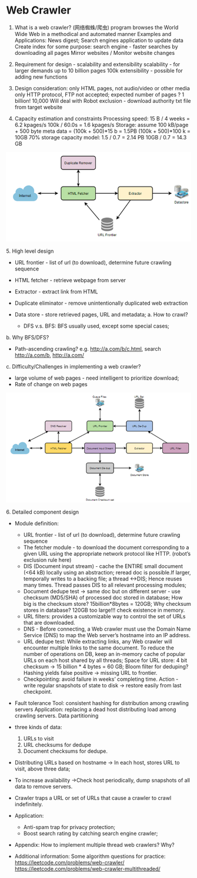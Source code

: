 # Web Crawler
1. What is a web crawler? (网络蜘蛛/爬虫)
program browses the World Wide Web in a methodical and automated manner
Examples and Applications: 
News digest;
Search engines application to update data
Create index for some purpose: search engine - faster searches by downloading all pages
Mirror websites / Monitor website changes  
		
2. Requirement for design - scalability and extensibility
scalability - for larger demands up to 10 billion pages
					100k 
extensibility - possible for adding new functions

3. Design consideration:
only HTML pages, not audio/video or other media
only HTTP protocol, FTP not accepted;
expected number of pages ? 1 billion! 10,000
Will deal with Robot exclusion - download authority txt file from target website

4. Capacity estimation and constraints
Processing speed: 15 B / 4 weeks = 6.2 kpages/s
100k / 60.0s = 1.6 kpages/s
Storage: 
assume 100 kB/page + 500 byte meta data = (100k + 500)*15 b = 1.5PB
(100k + 500)*100 k  = 10GB
70% storage capacity model: 1.5 / 0.7 = 2.14 PB
10GB / 0.7 = 14.3 GB

![High level design](webcrawlerSim.png)

5\. High level design

   - URL frontier - list of url (to download), determine future crawling sequence
   - HTML fetcher - retrieve webpage from server
   - Extractor - extract link from HTML
   - Duplicate eliminator - remove unintentionally duplicated web extraction
   - Data store - store retrieved pages, URL and metadata;
   a. How to crawl?

       - DFS v.s. BFS: BFS usually used, except some special cases;

   b. Why BFS/DFS?
     
   - Path-ascending crawling? e.g. http://a.com/b/c.html, search http://a.com/b, http://a.com/ 

   c. Difficulty/Challenges in implementing a web crawler?
    
   - large volume of web pages - need intelligent to prioritize download;
   - Rate of change on web pages

![Detailed design](webcrawlerDetailed.png)

6\. Detailed component design

   - Module definition:
        - URL frontier - list of url (to download), determine future crawling sequence
        - The fetcher module -  to download the document corresponding to a given URL using the appropriate network protocol like HTTP. (robot’s exclusion rule here)
        - DIS (Document input stream) - cache the ENTIRE small document (<64 kB) locally using an abstraction; 				reread doc is possible.If larger, temporally writes to a backing file; a thread <->DIS; Hence reuses many times. Thread passes DIS to all relevant processing modules;
        - Document dedupe test -> same doc but on different server - use checksum (MD5/SHA) of processed doc stored in database; 	How big is the checksum store? 15billion*8bytes = 120GB; 	Why checksum stores in database? 120GB too large!!! check existence in memory.
        - URL filters: provides a customizable way to control the set of URLs that are downloaded.
        - DNS  - Before connecting, a Web crawler must use the Domain Name Service (DNS) to map the Web server’s hostname into an IP address.
        - URL dedupe test: While extracting links, any Web crawler will encounter multiple links to the same document. 			To reduce the number of operations on DB,  keep an in-memory cache of popular URLs on each host shared by all threads;		Space for URL store: 4 bit checksum -> 15 billion * 4 bytes = 60 GB;									Bloom filter for deduping? Hashing yields false positive -> missing URL to frontier.
        - Checkpointing: avoid failure in weeks’ completing time. 		Action - write regular snapshots of state to disk -> restore easily from last checkpoint.

   - Fault tolerance
        Tool:  consistent hashing for distribution among crawling servers
        Application: 
        replacing a dead host 
        distributing load among crawling servers.
        Data partitioning

   - three kinds of data: 
        1) URLs to visit 
        2) URL checksums for dedupe 
        3) Document checksums for dedupe.

   - Distributing URLs based on hostname -> In each host, stores URL to visit, above three data;

   - To increase availability ->Check host periodically, dump  snapshots of all data to remove servers.

   - Crawler traps
        a URL or set of URLs that cause a crawler to crawl indefinitely.
   - Application:
        - Anti-spam trap for privacy protection;
        - Boost search rating by catching search engine crawler;

   - Appendix:
        How to implement multiple thread web crawlers? Why?



- Additional information:
	Some algorithm questions for practice:
https://leetcode.com/problems/web-crawler/
	https://leetcode.com/problems/web-crawler-multithreaded/
	


